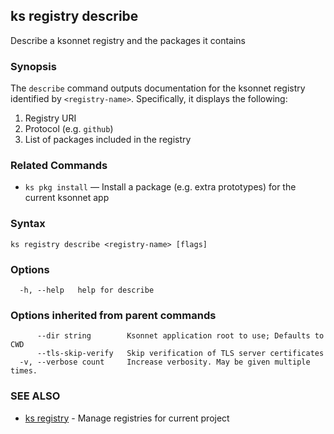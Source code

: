 ## ks registry describe

Describe a ksonnet registry and the packages it contains

### Synopsis


The `describe` command outputs documentation for the ksonnet registry identified
by `<registry-name>`. Specifically, it displays the following:

1. Registry URI
2. Protocol (e.g. `github`)
3. List of packages included in the registry

### Related Commands

* `ks pkg install` — Install a package (e.g. extra prototypes) for the current ksonnet app

### Syntax


```
ks registry describe <registry-name> [flags]
```

### Options

```
  -h, --help   help for describe
```

### Options inherited from parent commands

```
      --dir string        Ksonnet application root to use; Defaults to CWD
      --tls-skip-verify   Skip verification of TLS server certificates
  -v, --verbose count     Increase verbosity. May be given multiple times.
```

### SEE ALSO

* [ks registry](ks_registry.md)	 - Manage registries for current project

